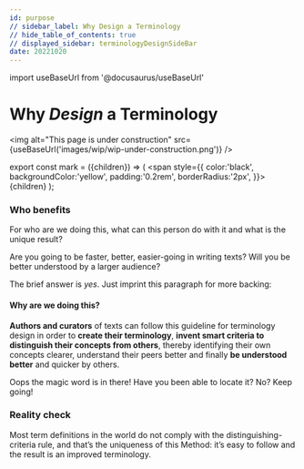 ```yaml
---
id: purpose
// sidebar_label: Why Design a Terminology
// hide_table_of_contents: true
// displayed_sidebar: terminologyDesignSideBar
date: 20221020
---
```


import useBaseUrl from '@docusaurus/useBaseUrl'

# Why _Design_ a Terminology

<img
  alt="This page is under construction"
  src={useBaseUrl('images/wip/wip-under-construction.png')}
/>

export const mark = ({children}) => (
  <span style={{ color:'black', backgroundColor:'yellow', padding:'0.2rem', borderRadius:'2px', }}>
    {children}
  </span> );

### Who benefits

For who are we doing this, what can this person do with it and what is the unique result?

Are you going to be faster, better, easier-going in writing texts? Will you be better understood by a larger audience?

The brief answer is *yes*. Just imprint this paragraph for more backing:

#### Why are we doing this?

**Authors and curators** of texts can follow this guideline for terminology design in order to **create their terminology**, **invent smart criteria to distinguish their concepts from others**, thereby identifying their own concepts clearer, understand their peers better and finally **be understood better** and quicker by others.

Oops the magic word is in there! Have you been able to locate it? No? Keep going!

### Reality check

Most term definitions in the world do not comply with the distinguishing-criteria rule, and that’s the uniqueness of this Method: it’s easy to follow and the result is an improved terminology.